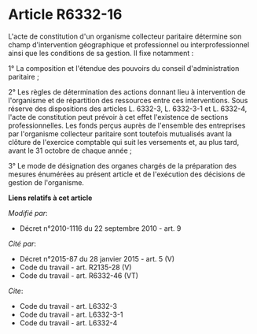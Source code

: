 # Article R6332-16

L'acte de constitution d'un organisme collecteur paritaire détermine son champ d'intervention géographique et professionnel
ou interprofessionnel ainsi que les conditions de sa gestion. Il fixe notamment : 

1° La composition et l'étendue des pouvoirs du conseil d'administration paritaire ; 

2° Les règles de détermination des actions donnant lieu à intervention de l'organisme et de répartition des ressources entre
ces interventions. Sous réserve des dispositions des articles L. 6332-3, L. 6332-3-1 et L. 6332-4, l'acte de constitution
peut prévoir à cet effet l'existence de sections professionnelles. Les fonds perçus auprès de l'ensemble des entreprises par
l'organisme collecteur paritaire sont toutefois mutualisés avant la clôture de l'exercice comptable qui suit les versements
et, au plus tard, avant le 31 octobre de chaque année ; 

3° Le mode de désignation des organes chargés de la préparation des mesures énumérées au présent article et de l'exécution
des décisions de gestion de l'organisme.

**Liens relatifs à cet article**

_Modifié par_:

  - Décret n°2010-1116 du 22 septembre 2010 - art. 9

_Cité par_:

  - Décret n°2015-87 du 28 janvier 2015 - art. 5 (V)
  - Code du travail - art. R2135-28 (V)
  - Code du travail - art. R6332-46 (VT)

_Cite_:

  - Code du travail - art. L6332-3
  - Code du travail - art. L6332-3-1
  - Code du travail - art. L6332-4
